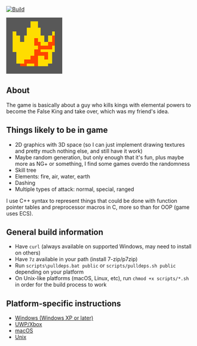 [![Build](https://github.com/MobSlicer152/FalseKing/actions/workflows/build.yml/badge.svg)](https://github.com/MobSlicer152/FalseKing/actions/workflows/build.yml)

![False King logo](build/windows/GdkAssets/Logo150x150.png)

## About
The game is basically about a guy who kills kings with elemental powers to become the False King and take over, which was my friend's idea.

## Things likely to be in game
- 2D graphics with 3D space (so I can just implement drawing textures and pretty much nothing else, and still have it work)
- Maybe random generation, but only enough that it's fun, plus maybe more as NG+ or something, I find some games overdo the randomness
- Skill tree
- Elements: fire, air, water, earth
- Dashing
- Multiple types of attack: normal, special, ranged

I use C++ syntax to represent things that could be done with function pointer tables and preprocessor macros in C, more so than for OOP (game uses ECS).

## General build information
- Have `curl` (always available on supported Windows, may need to install on others)
- Have `7z` available in your path (install 7-zip/p7zip)
- Run `scripts\pulldeps.bat public` or `scripts/pulldeps.sh public` depending on your platform
- On Unix-like platforms (macOS, Linux, etc), run `chmod +x scripts/*.sh` in order for the build process to work

## Platform-specific instructions
- [Windows (Windows XP or later)](build/windows/BUILD.md)
- [UWP/Xbox](build/winrt/BUILD.md)
- [macOS](build/darwin/BUILD.md)
- [Unix](build/unix/BUILD.md)
